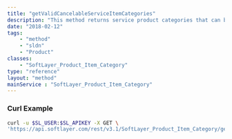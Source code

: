 ```yaml
---
title: "getValidCancelableServiceItemCategories"
description: "This method returns service product categories that can be canceled via API.  You can use these categories to find the billing items you wish to cancel. "
date: "2018-02-12"
tags:
    - "method"
    - "sldn"
    - "Product"
classes:
    - "SoftLayer_Product_Item_Category"
type: "reference"
layout: "method"
mainService : "SoftLayer_Product_Item_Category"
---
```


### Curl Example
```bash
curl -u $SL_USER:$SL_APIKEY -X GET \
'https://api.softlayer.com/rest/v3.1/SoftLayer_Product_Item_Category/getValidCancelableServiceItemCategories'
```
